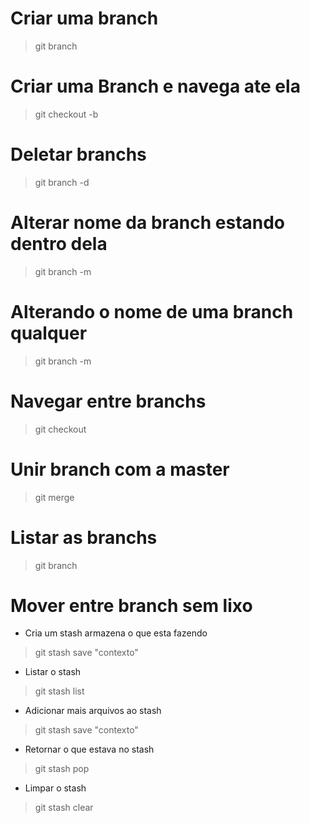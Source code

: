 # Criar uma branch
> git branch <none da branch>

# Criar uma Branch e navega ate ela
> git checkout -b <nome da nova branch>

# Deletar branchs
> git branch -d <nome da nova branch>

# Alterar nome da branch estando dentro dela
> git branch -m <novo nome>

# Alterando o nome de uma branch qualquer
> git branch -m <nome atual> <novo nome>

# Navegar entre branchs
> git checkout <nome da branch>

# Unir branch com a master
> git merge <nome da branch>

# Listar as branchs
> git branch

# Mover entre branch sem lixo
- Cria um stash armazena o que esta fazendo
> git stash save "contexto"

- Listar o stash
> git stash list

- Adicionar mais arquivos ao stash
> git stash save "contexto"

- Retornar o que estava no stash
> git stash pop <numero da stash>

- Limpar o stash
> git stash clear

